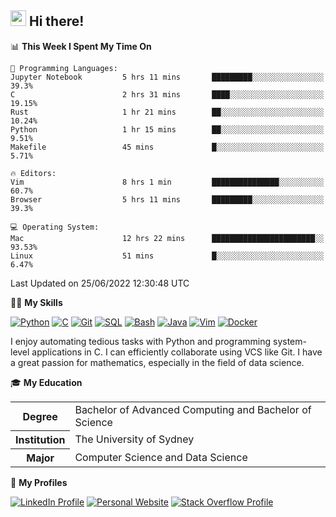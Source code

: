 ## <a href="#"><img src="https://media.giphy.com/media/hvRJCLFzcasrR4ia7z/giphy.gif" width="25px" height="25px"></a> Hi there!

<!--START_SECTION:waka-->
📊 **This Week I Spent My Time On** 

```text
💬 Programming Languages: 
Jupyter Notebook         5 hrs 11 mins       █████████░░░░░░░░░░░░░░░░   39.3% 
C                        2 hrs 31 mins       ████░░░░░░░░░░░░░░░░░░░░░   19.15% 
Rust                     1 hr 21 mins        ██░░░░░░░░░░░░░░░░░░░░░░░   10.24% 
Python                   1 hr 15 mins        ██░░░░░░░░░░░░░░░░░░░░░░░   9.51% 
Makefile                 45 mins             █░░░░░░░░░░░░░░░░░░░░░░░░   5.71%

🔥 Editors: 
Vim                      8 hrs 1 min         ███████████████░░░░░░░░░░   60.7% 
Browser                  5 hrs 11 mins       █████████░░░░░░░░░░░░░░░░   39.3%

💻 Operating System: 
Mac                      12 hrs 22 mins      ███████████████████████░░   93.53% 
Linux                    51 mins             █░░░░░░░░░░░░░░░░░░░░░░░░   6.47%

```


 Last Updated on 25/06/2022 12:30:48 UTC
<!--END_SECTION:waka-->

💪🏻 **My Skills**

[![Python](https://img.shields.io/badge/-Python-yellow?style=flat-square&logo=Python)](#-my-skills)
[![C     ](https://img.shields.io/badge/-C-blue?style=flat-square&logo=C)](#-my-skills)
[![Git   ](https://img.shields.io/badge/-Git-grey?style=flat-square&logo=Git)](#-my-skills)
[![SQL   ](https://img.shields.io/badge/-SQL-grey?style=flat-square&logo=SQLite)](#-my-skills)
[![Bash  ](https://img.shields.io/badge/-Bash-grey?style=flat-square&logo=GNU-Bash)](#-my-skills)
[![Java  ](https://img.shields.io/badge/-Java-grey?style=flat-square&logo=Java)](#-my-skills)
[![Vim   ](https://img.shields.io/badge/-Vim-grey?style=flat-square&logo=Vim)](#-my-skills)
[![Docker](https://img.shields.io/badge/-Docker-grey?style=flat-square&logo=Docker)](#-my-skills)

I enjoy automating tedious tasks with Python and programming system-level applications in C. I can efficiently collaborate using VCS like Git. I have a great passion for mathematics, especially in the field of data science.

🎓 **My Education**

<table>
<tr>
    <th>Degree</th>
    <td>Bachelor of Advanced Computing and Bachelor of Science</td>
</tr>
<tr>
    <th>Institution</th>
    <td>The University of Sydney</td>
</tr>
<tr>
    <th>Major</th>
    <td>Computer Science and Data Science</td>
</tr>
</table>

🔗 **My Profiles**

[![LinkedIn Profile](https://img.shields.io/badge/-LinkedIn-blue?style=social&logo=LinkedIn)](https://www.linkedin.com/in/ziao-ji)
[![Personal Website](https://img.shields.io/badge/-Personal%20Website-blue?style=social&logo=Bootstrap)](https://www.jiziao.works)
[![Stack Overflow Profile](https://img.shields.io/badge/-Stack%20Overflow-blue?style=social&logo=StackOverflow)](https://stackoverflow.com/users/11658924/spearandshield)
